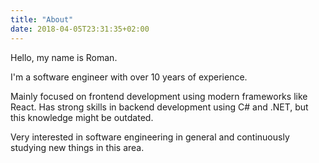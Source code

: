 ```yaml
---
title: "About"
date: 2018-04-05T23:31:35+02:00
---
```


Hello, my name is Roman.

I'm a software engineer with over 10 years of experience.

Mainly focused on frontend development using modern frameworks like React. Has strong skills in backend development using C# and .NET, but this knowledge might be outdated.

Very interested in software engineering in general and continuously studying new things in this area.
